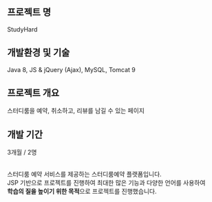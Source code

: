 
<h2> 프로젝트 명 </h2>
StudyHard

<h2> 개발환경 및 기술 </h2>
Java 8, JS & jQuery (Ajax), MySQL, Tomcat 9

<h2> 프로젝트 개요 </h2>
스터디룸을 예약, 취소하고, 
리뷰를 남길 수 있는 페이지

<h2> 개발 기간 </h2>
3개월 / 2명
<br><br>

스터디룸 예약 서비스를 제공하는 스터디룸예약 플랫폼입니다. <br>
JSP 기반으로 프로젝트를 진행하여 최대한 많은 기능과 다양한 언어를 사용하여 <br>
**학습의 질을 높이기 위한 목적**으로 프로젝트를 진행했습니다.

